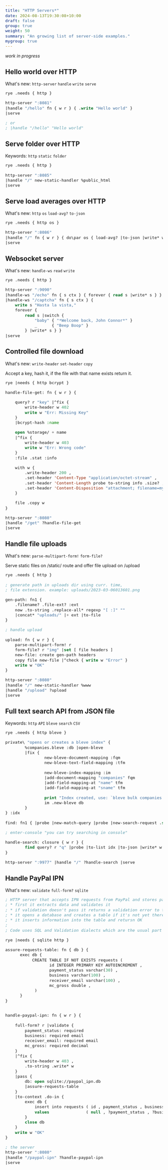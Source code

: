 ```yaml
---
title: "HTTP Servers*"
date: 2024-08-13T19:30:08+10:00
draft: false
group: true
weight: 50
summary: "An growing list of server-side examples."
mygroup: true
---
```


<style>
  pre > code {
      __width: 440px;
      border-radius: 5px;
      __padding: 16px;
      __background-color: #3e3e3e;
      font-size: 13px;
  }
</style>

*work in progress*

## Hello world over HTTP

What's new: `http-server` `handle` `write` `serve`

```lisp
rye .needs { http }

http-server ":8081"
|handle "/hello" fn { w r } { .write "Hello world" }
|serve

; or 
; |handle "/hello" "Hello world"
```

## Serve folder over HTTP

Keywords: `http` `static` `folder`

```lisp
rye .needs { http }

http-server ":8085"
|handle "/" new-static-handler %public_html
|serve
```

## Serve load averages over HTTP

What's new: `http` `os` `load-avg?` `to-json` 

```lisp
rye .needs { http os }

http-server ":8086"
|handle "/" fn { w r } { do\par os { load-avg? |to-json |write* w } }
|serve
```

## Websocket server

What's new: `handle-ws` `read` `write`

```lisp
rye .needs { http }

http-server ":9090"
|handle-ws "/echo" fn { s ctx } { forever { read s |write* s } }
|handle-ws "/captcha" fn { s ctx } { 
	write s "Hasta la vista," 
	forever {
		read s |switch {
			"baby" { "*Welcome back, John Connor*" }
			_      { "Beep Boop" }
		} |write* s } }
|serve
```

## Controlled file download

What's new: `write-header` `set-header` `copy`

Accept a key, hash it, if the file with that name exists return it.

```lisp
rye |needs { http bcrypt }

handle-file-get: fn { w r } {

	query? r "key" |^fix {
		write-header w 402
		write w "Err: Missing Key"
	}
	|bcrypt-hash :name

	open %storage/ + name
	|^fix {
		write-header w 403
		write w "Err: Wrong code"
	}
	:file .stat :info

	with w {
		.write-header 200 ,
		.set-header 'Content-Type "application/octet-stream" ,
		.set-header 'Content-Length probe to-string info .size? ,
		.set-header 'Content-Disposition "attachment; filename=mycert.p12"
	}

	file .copy w	
}

http-server ":8080"
|handle "/get" ?handle-file-get
|serve
```



## Handle file uploads

What's new: `parse-multipart-form!` `form-file?`

Serve static files on /static/ route and offer file upload on /upload

```lisp
rye .needs { http }

; generate path in uploads dir using curr. time,
; file extension. example: uploads/2023-03-06013601.png

gen-path: fn1 {
	.filename? .file-ext? :ext
	now .to-string .replace-all* regexp "[ :]" ""
	|concat* "uploads/" |+ ext |to-file 
}

; handle upload

upload: fn { w r } {
	parse-multipart-form! r
	form-file? r "img" |set [ file headers ]
	new-file: create gen-path headers 
	copy file new-file |^check { write w "Error" }
	write w "OK"
}

http-server ":8080"
|handle "/" new-static-handler %www
|handle "/upload" ?upload
|serve
```

## Full text search API from JSON file

Keywords: `http` `API` `bleve` `search` `CSV`


```lisp
rye .needs { http bleve }

private\ "opens or creates a bleve index" {
        %companies.bleve :db |open-bleve
        |fix {
                new-bleve-document-mapping :fqm
                new-bleve-text-field-mapping :tfm

                new-bleve-index-mapping :im
                |add-document-mapping "companies" fqm
                |add-field-mapping-at "name" tfm
                |add-field-mapping-at "sname" tfm

                print "Index created, use: `bleve bulk companies.bleve data.json` to index in bulk"
                im .new-bleve db
        }
} :idx

find: fn1 { |probe |new-match-query |probe |new-search-request .search idx }

; enter-console "you can try searching in console"

handle-search: closure { w r } {
        find query? r "q" |probe |to-list idx |to-json |write* w
}

http-server ":9977" |handle "/" ?handle-search |serve
```

## Handle PayPal IPN

What's new: `validate` `full-form?` `sqlite`

```lisp
; HTTP server that accepts IPN requests from PayPal and stores payment info to DB
; * first it extracts data and validates it
; * if validation doesn't pass it returns a validation error to the client
; * it opens a database and creates a table if it's not yet there
; * it inserts information into the table and retursn OK
;
; Code uses SQL and Validation dialects which are the usual part of Ryelang

rye |needs { sqlite http }

assure-requests-table: fn { db } {
      exec db {
           CREATE TABLE IF NOT EXISTS requests (
                  id INTEGER PRIMARY KEY AUTOINCREMENT ,
                  payment_status varchar(30) ,
                  business varchar(100) ,
                  receiver_email varchar(100) ,
                  mc_gross double ,
            )
      }
}


handle-paypal-ipn: fn { w r } {
	
	full-form? r |validate {
		payment_status: required
		business: required email
		receiver_email: required email
		mc_gross: required decimal
	}
	|^fix {
		write-header w 403 ,
		.to-string .write* w
	}
	|pass {
		db: open sqlite://paypal_ipn.db
		|assure-requests-table
	}
	|to-context .do-in {
		exec db {
            insert into requests ( id , payment_status , business , receiver_email , mc_gross  )
            values               ( null , ?payment_status , ?business , ?receiver_email , ?mc_gross )
		}
		close db
	}
	write w "OK"
}

; the server
http-server ":8080"
|handle "/paypal-ipn" ?handle-paypal-ipn
|serve
```

